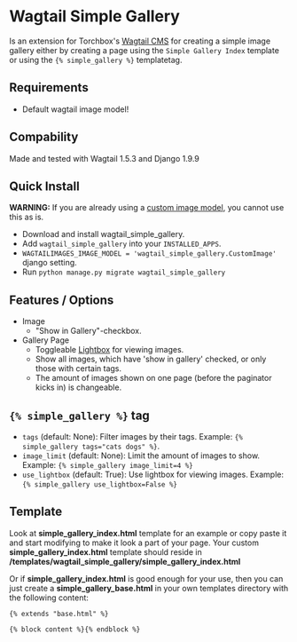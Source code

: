 # Wagtail Simple Gallery
Is an extension for Torchbox's [Wagtail CMS](https://github.com/torchbox/wagtail) for creating a simple image gallery either by creating a page using the `Simple Gallery Index` template or using the `{% simple_gallery %}` templatetag.

## Requirements
 - Default wagtail image model!

## Compability
Made and tested with Wagtail 1.5.3 and Django 1.9.9


## Quick Install
**WARNING:** If you are already using a [custom image model](http://docs.wagtail.io/en/latest/advanced_topics/images/custom_image_model.html), you cannot use this as is.

 - Download and install wagtail_simple_gallery.
 - Add `wagtail_simple_gallery` into your `INSTALLED_APPS`.
 - `WAGTAILIMAGES_IMAGE_MODEL = 'wagtail_simple_gallery.CustomImage'` django setting.
 - Run `python manage.py migrate wagtail_simple_gallery`


## Features / Options
- Image
    - "Show in Gallery"-checkbox.
- Gallery Page
    - Toggleable [Lightbox](https://feimosi.github.io/baguetteBox.js/) for viewing images.
    - Show all images, which have 'show in gallery' checked, or only those with certain tags.
    - The amount of images shown on one page (before the paginator kicks in) is changeable.


## `{% simple_gallery %}` tag
 - `tags` (default: None): Filter images by their tags. Example: `{% simple_gallery tags="cats dogs" %}`.
 - `image_limit` (default: None): Limit the amount of images to show. Example: `{% simple_gallery image_limit=4 %}`
 - `use_lightbox` (default: True): Use lightbox for viewing images. Example: `{% simple_gallery use_lightbox=False %}`


## Template
Look at **simple_gallery_index.html** template for an example or copy paste it and start modifying to make it look a part of your page. Your custom **simple_gallery_index.html** template should reside in **/templates/wagtail_simple_gallery/simple_gallery_index.html**

Or if **simple_gallery_index.html** is good enough for your use, then you can just create a **simple_gallery_base.html** in your own templates directory with the following content:
```
{% extends "base.html" %}

{% block content %}{% endblock %}
```
